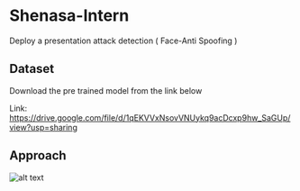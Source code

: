# Shenasa-Intern
Deploy a presentation attack detection ( Face-Anti Spoofing ) 


## Dataset
Download the pre trained model from the link below

Link: https://drive.google.com/file/d/1qEKVVxNsovVNUykq9acDcxp9hw_SaGUp/view?usp=sharing

## Approach

![alt text](https://github.com/ayousefinejad/Shenasa-Internship/blob/2e51664697fb3a7322358ac0dee7c9725cb586a6/approch_image.jpeg?raw=true)

